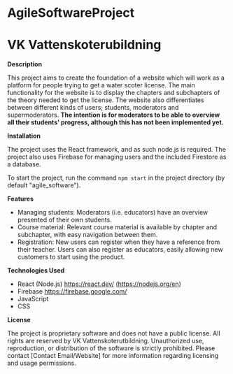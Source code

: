 # AgileSoftwareProject

# VK Vattenskoterubildning

**Description**

This project aims to create the foundation of a website which will work as a platform for people trying to get a water scoter license. The main functionality for the website is to display the chapters and subchapters of the theory needed to get the license. The website also differentiates between different kinds of users; students, moderators and supermoderators. **The intention is for moderators to be able to overview all their students' progress, although this has not been implemented yet.**

**Installation**

The project uses the React framework, and as such node.js is required. The project also uses Firebase for managing users and the included Firestore as a database.

To start the project, run the command `npm start` in the project directory (by default "agile_software").

**Features**

- Managing students: Moderators (i.e. educators) have an overview presented of their own students.
- Course material: Relevant course material is available by chapter and subchapter, with easy navigation between them. 
- Registration: New users can register when they have a reference from their teacher. Users can also register as educators, easily allowing new customers to start using the product. 

**Technologies Used**

- React (Node.js) https://react.dev/ (https://nodejs.org/en)
- Firebase https://firebase.google.com/
- JavaScript 
- CSS 

**License**

The project is proprietary software and does not have a public license. All rights are reserved by VK Vattenskoterutbildning. Unauthorized use, reproduction, or distribution of the software is strictly prohibited. Please contact [Contact Email/Website] for more information regarding licensing and usage permissions.

